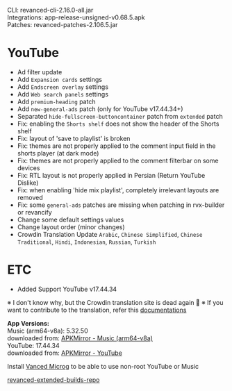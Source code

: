 CLI: revanced-cli-2.16.0-all.jar  
Integrations: app-release-unsigned-v0.68.5.apk  
Patches: revanced-patches-2.106.5.jar  

YouTube
==
- Ad filter update
- Add `Expansion cards` settings
- Add `Endscreen overlay` settings
- Add `Web search panels` settings
- Add `premium-heading` patch
- Add `new-general-ads` patch (only for YouTube v17.44.34+)
- Separated `hide-fullscreen-buttoncontainer` patch from `extended` patch
- Fix: enabling the `Shorts shelf` does not show the header of the Shorts shelf
- Fix: layout of 'save to playlist' is broken
- Fix: themes are not properly applied to the comment input field in the shorts player (at dark mode)
- Fix: themes are not properly applied to the comment filterbar on some devices
- Fix: RTL layout is not properly applied in Persian (Return YouTube Dislike)
- Fix: when enabling 'hide mix playlist', completely irrelevant layouts are removed
- Fix: some `general-ads` patches are missing when patching in rvx-builder or revancify
- Change some default settings values
- Change layout order (minor changes)
- Crowdin Translation Update
`Arabic`, `Chinese Simplified`, `Chinese Traditional`, `Hindi`, `Indonesian`, `Russian`, `Turkish`

ETC
==
- Added Support YouTube v17.44.34

※ I don't know why, but the Crowdin translation site is dead again 🤷
※ If you want to contribute to the translation, refer this [documentations](https://telegra.ph/How-to-contribute-to-Crowdin-translations-via-upload-of-stringsxml-file-11-10)
  
**App Versions:**  
Music (arm64-v8a): 5.32.50  
downloaded from: [APKMirror - Music (arm64-v8a)](https://www.apkmirror.com/apk/google-inc/youtube-music/youtube-music-5-32-50-release/youtube-music-5-32-50-android-apk-download/)  
YouTube: 17.44.34  
downloaded from: [APKMirror - YouTube](https://www.apkmirror.com/apk/google-inc/youtube/youtube-17-44-34-release/youtube-17-44-34-2-android-apk-download/)  

Install [Vanced Microg](https://github.com/inotia00/VancedMicroG/releases) to be able to use non-root YouTube or Music  

[revanced-extended-builds-repo](https://github.com/E85Addict/revanced-extended-builds)  
